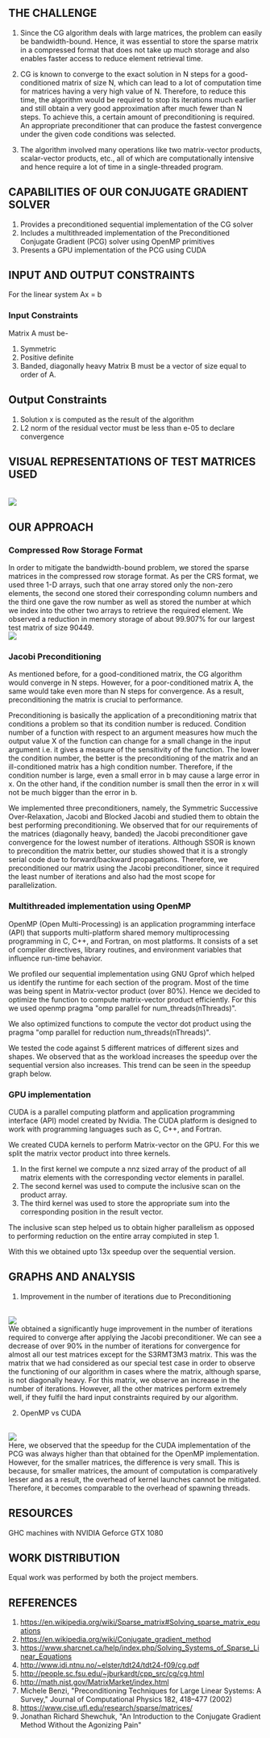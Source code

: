 ## THE CHALLENGE
1) Since the CG algorithm deals with large matrices, the problem can easily be bandwidth-bound. Hence, it was essential to store the sparse matrix in a compressed format that does not take up much storage and also enables faster access to reduce element retrieval time.

2) CG is known to converge to the exact solution in N steps for a good-conditioned matrix of size N, which can lead to a lot of computation time for matrices having a very high value of N. Therefore, to reduce this time, the algorithm would be required to stop its iterations much earlier and still obtain a very good approximation after much fewer than N steps. To achieve this, a certain amount of preconditioning is required. An appropriate preconditioner that can produce the fastest convergence under the given code conditions was selected.

3) The algorithm involved many operations like two matrix-vector products, scalar-vector products, etc., all of which are computationally intensive and hence require a lot of time in a single-threaded program.

## CAPABILITIES OF OUR CONJUGATE GRADIENT SOLVER
1) Provides a preconditioned sequential implementation of the CG solver
2) Includes a multithreaded implementation of the Preconditioned Conjugate Gradient (PCG) solver using OpenMP primitives
3) Presents a GPU implementation of the PCG using CUDA

## INPUT AND OUTPUT CONSTRAINTS
For the linear system Ax = b
### Input Constraints
Matrix A must be-
1) Symmetric
2) Positive definite
3) Banded, diagonally heavy
Matrix B must be a vector of size equal to order of A.
## Output Constraints
1) Solution x is computed as the result of the algorithm
2) L2 norm of the residual vector must be less than e-05 to declare convergence

## VISUAL REPRESENTATIONS OF TEST MATRICES USED
<br>
<img src="https://millenniumfalcon418.github.io/hyperdrive/images/matrices.png"/>

## OUR APPROACH
### Compressed Row Storage Format
In order to mitigate the bandwidth-bound problem, we stored the sparse matrices in the compressed row storage format. As per the CRS format, we used three 1-D arrays, such that one array stored only the non-zero elements, the second one stored their corresponding column numbers and the third one gave the row number as well as stored the number at which we index into the other two arrays to retrieve the required element.
We observed a reduction in memory storage of about 99.907% for our largest test matrix of size 90449.
<br>
<img src="https://millenniumfalcon418.github.io/hyperdrive/images/CRS.png"/>

### Jacobi Preconditioning
As mentioned before, for a good-conditioned matrix, the CG algorithm would converge in N steps. However, for a poor-conditioned matrix A, the same would take even more than N steps for convergence. As a result, preconditioning the matrix is crucial to performance.

Preconditioning is basically the application of a preconditioning matrix that conditions a problem so that its condition number is reduced. Condition number of a function with respect to an argument measures how much the output value X of the function can change for a small change in the input argument i.e. it gives a measure of the sensitivity of the function. The lower the condition number, the better is the preconditioning of the matrix and an ill-conditioned matrix has a high condition number.  Therefore, if the condition number is large, even a small error in b may cause a large error in x. On the other hand, if the condition number is small then the error in x will not be much bigger than the error in b.

We implemented three preconditioners, namely, the Symmetric Successive Over-Relaxation, Jacobi and Blocked Jacobi and studied them to obtain the best performing preconditioning. We observed that for our requirements of the matrices (diagonally heavy, banded) the Jacobi preconditioner gave convergence for the lowest number of iterations. Although SSOR is known to precondition the matrix better, our studies showed that it is a strongly serial code due to forward/backward propagations. Therefore, we preconditioned our matrix using the Jacobi preconditioner, since it required the least number of iterations and also had the most scope for parallelization.

### Multithreaded implementation using OpenMP

OpenMP (Open Multi-Processing) is an application programming interface (API) that supports multi-platform shared memory 
multiprocessing programming in C, C++, and Fortran, on most platforms. It consists of a set of compiler directives, 
library routines, and environment variables that influence run-time behavior.

We profiled our sequential implementation using GNU Gprof which helped us identify the runtime for each section of the program.
Most of the time was being spent in Matrix-vector product (over 80%). Hence we decided to optimize the function to compute 
matrix-vector product efficiently. For this we used openmp pragma "omp parallel for num_threads(nThreads)". 

We also optimized functions to compute the vector dot product using the pragma "omp parallel for reduction num_threads(nThreads)".

We tested the code against 5 different matrices of different sizes and shapes. We observed that as the workload increases the 
speedup over the sequential version also increases. This trend can be seen in the speedup graph below.

### GPU implementation

CUDA is a parallel computing platform and application programming interface (API) model created by Nvidia. The CUDA platform is 
designed to work with programming languages such as C, C++, and Fortran.

We created CUDA kernels to perform Matrix-vector on the GPU. For this we split the matrix vector product into three kernels.

1) In the first kernel we compute a nnz sized array of the product of all matrix elements with the corresponding vector 
elements in parallel.
2) The second kernel was used to compute the inclusive scan on the product array.
3) The third kernel was used to store the appropriate sum into the corresponding position in the result vector.

The inclusive scan step helped us to obtain higher parallelism as opposed to performing reduction on the entire array compiuted
in step 1.

With this we obtained upto 13x speedup over the sequential version.

## GRAPHS AND ANALYSIS
1) Improvement in the number of iterations due to Preconditioning
<br>
<img src="https://millenniumfalcon418.github.io/hyperdrive/images/nIters.png"/>
<br>
We obtained a significantly huge improvement in the number of iterations required to converge after applying the Jacobi preconditioner. We can see a decrease of over 90% in the number of iterations for convergence for almost all our test matrices except for the S3RMT3M3 matrix. This was the matrix that we had considered as our special test case in order to observe the functioning of our algorithm in cases where the matrix, although sparse, is not diagonally heavy. For this matrix, we observe an increase in the number of iterations. However, all the other matrices perform extremely well, if they fulfil the hard input constraints required by our algorithm. 

2) OpenMP vs CUDA
<br>
<img src="https://millenniumfalcon418.github.io/hyperdrive/images/speedup.png"/>
<br>
Here, we observed that the speedup for the CUDA implementation of the PCG was always higher than that obtained for the OpenMP implementation. However, for the smaller matrices, the difference is very small. This is because, for smaller matrices, the amount of computation is comparatively lesser and as a result, the overhead of kernel launches cannot be mitigated. Therefore, it becomes comparable to the overhead of spawning threads.

## RESOURCES
GHC machines with NVIDIA Geforce GTX 1080

## WORK DISTRIBUTION
Equal work was performed by both the project members.

## REFERENCES
1. https://en.wikipedia.org/wiki/Sparse_matrix#Solving_sparse_matrix_equations
2. https://en.wikipedia.org/wiki/Conjugate_gradient_method
3. https://www.sharcnet.ca/help/index.php/Solving_Systems_of_Sparse_Linear_Equations
4. http://www.idi.ntnu.no/~elster/tdt24/tdt24-f09/cg.pdf
5. http://people.sc.fsu.edu/~jburkardt/cpp_src/cg/cg.html
6. http://math.nist.gov/MatrixMarket/index.html
7. Michele Benzi, "Preconditioning Techniques for Large Linear Systems: A Survey," Journal of Computational Physics 182, 418–477 (2002)
8. https://www.cise.ufl.edu/research/sparse/matrices/
9. Jonathan Richard Shewchuk, "An Introduction to the Conjugate Gradient Method Without the Agonizing Pain" 
